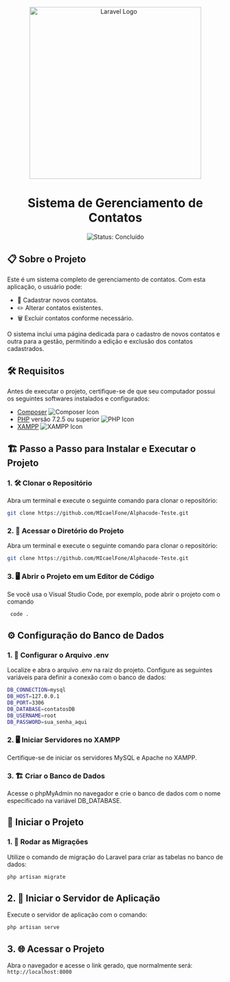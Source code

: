  <p align="center">
    <a href="https://laravel.com" target="_blank">
        <img src="https://raw.githubusercontent.com/laravel/art/master/logo-lockup/5%20SVG/2%20CMYK/1%20Full%20Color/laravel-logolockup-cmyk-red.svg" width="400" alt="Laravel Logo">
    </a>
</p>

<h1 align="center">Sistema de Gerenciamento de Contatos</h1>
<p align="center">
    <img src="https://img.shields.io/badge/Status-Concluído-brightgreen" alt="Status: Concluído">
</p>

## 📋 Sobre o Projeto

Este é um sistema completo de gerenciamento de contatos. Com esta aplicação, o usuário pode:

- 📌 Cadastrar novos contatos.
- ✏️ Alterar contatos existentes.
- 🗑️ Excluir contatos conforme necessário.

O sistema inclui uma página dedicada para o cadastro de novos contatos e outra para a gestão, permitindo a edição e exclusão dos contatos cadastrados.

## 🛠️ Requisitos

Antes de executar o projeto, certifique-se de que seu computador possui os seguintes softwares instalados e configurados:

- [Composer](https://getcomposer.org) ![Composer Icon](https://img.shields.io/badge/Composer-885630?style=for-the-badge&logo=composer&logoColor=white)
- [PHP](https://www.php.net) versão 7.2.5 ou superior ![PHP Icon](https://img.shields.io/badge/PHP-777BB4?style=for-the-badge&logo=php&logoColor=white)
- [XAMPP](https://www.apachefriends.org) ![XAMPP Icon](https://img.shields.io/badge/XAMPP-FB7A24?style=for-the-badge&logo=apache&logoColor=white)

## 🏗️ Passo a Passo para Instalar e Executar o Projeto

### 1. 🛠️ Clonar o Repositório

Abra um terminal e execute o seguinte comando para clonar o repositório:

```bash
git clone https://github.com/MIcaelFone/Alphacode-Teste.git
```

### 2. 📂 Acessar o Diretório do Projeto

Abra um terminal e execute o seguinte comando para clonar o repositório:

```bash
git clone https://github.com/MIcaelFone/Alphacode-Teste.git
```
### 3. 🖥️ Abrir o Projeto em um Editor de Código
   
Se você usa o Visual Studio Code, por exemplo, pode abrir o projeto com o comando

```bash
 code .
```
## ⚙️ Configuração do Banco de Dados

### 1. 🔧 Configurar o Arquivo .env
Localize e abra o arquivo .env na raiz do projeto. Configure as seguintes variáveis para definir a conexão com o banco de dados:

```bash
DB_CONNECTION=mysql
DB_HOST=127.0.0.1
DB_PORT=3306
DB_DATABASE=contatosDB
DB_USERNAME=root
DB_PASSWORD=sua_senha_aqui
```

### 2. 🖥️ Iniciar Servidores no XAMPP
Certifique-se de iniciar os servidores MySQL e Apache no XAMPP.

### 3. 🏗️ Criar o Banco de Dados
Acesse o phpMyAdmin no navegador e crie o banco de dados com o nome especificado na variável DB_DATABASE.

## 🚀 Iniciar o Projeto

### 1. 🔄 Rodar as Migrações
Utilize o comando de migração do Laravel para criar as tabelas no banco de dados:

```bash
php artisan migrate
```
## 2. 🚀 Iniciar o Servidor de Aplicação
Execute o servidor de aplicação com o comando:
```bash
php artisan serve
```
## 3. 🌐 Acessar o Projeto
Abra o navegador e acesse o link gerado, que normalmente será:<code> http://localhost:8000 </code>
